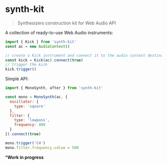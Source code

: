 # synth-kit

> Synthesizers construction kit for Web Audio API

A collection of ready-to-use Web Audio instruments:

```js
import { Kick } from 'synth-kit'
const ac = new AudioContext()

// create a Kick instrument and connect it to the audio context destination
const kick = Kick(ac).connect(true)
// trigger the kick
kick.trigger()
```

Simple API:

```js
import { MonoSynth, after } from 'synth-kit'

const mono = MonoSynth(ac, {
  oscillator: {
    type: 'square'
  },
  filter: {
    type: 'lowpass',
    frequency: 400
  }
}).connect(true)

mono.trigger('C4')
mono.filter.frequency.value = 500
```

***Work in progress**
